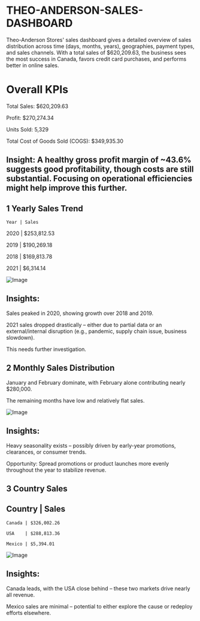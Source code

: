 # THEO-ANDERSON-SALES-DASHBOARD
Theo-Anderson Stores' sales dashboard gives a detailed overview of sales distribution across time (days, months, years), geographies, payment types, and sales channels. With a total sales of $620,209.63, the business sees the most success in Canada, favors credit card purchases, and performs better in online sales.

#  Overall KPIs
Total Sales: $620,209.63

Profit: $270,274.34

Units Sold: 5,329

Total Cost of Goods Sold (COGS): $349,935.30

## Insight: A healthy gross profit margin of ~43.6% suggests good profitability, though costs are still substantial. Focusing on operational efficiencies might help improve this further.

## 1 Yearly Sales Trend

    Year | Sales
    

   2020 | $253,812.53
   
   
   2019 | $190,269.18
   
   
   2018 | $169,813.78
   
   
   2021 | $6,314.14

![Image](https://github.com/user-attachments/assets/c770a245-7c9b-4b10-a5f3-6618152b4705)

 ##  Insights:

Sales peaked in 2020, showing growth over 2018 and 2019.

2021 sales dropped drastically – either due to partial data or an external/internal disruption (e.g., pandemic, supply chain issue, business slowdown).

This needs further investigation.

## 2 Monthly Sales Distribution

January and February dominate, with February alone contributing nearly $280,000.

The remaining months have low and relatively flat sales.
 
![Image](https://github.com/user-attachments/assets/3675c60a-9535-48d2-9c47-b4530068b107)

##  Insights:

Heavy seasonality exists – possibly driven by early-year promotions, clearances, or consumer trends.

Opportunity: Spread promotions or product launches more evenly throughout the year to stabilize revenue.

## 3 Country Sales

## Country | Sales

    Canada | $326,002.26

    USA    | $288,813.36

    Mexico | $5,394.01
 
![Image](https://github.com/user-attachments/assets/a5133d68-c9c7-489b-af0e-709d837dd5cc)

## Insights:

Canada leads, with the USA close behind – these two markets drive nearly all revenue.

Mexico sales are minimal – potential to either explore the cause or redeploy efforts elsewhere.



